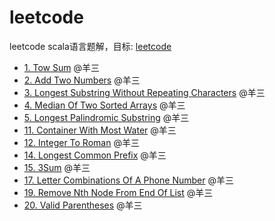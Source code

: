 # leetcode
leetcode scala语言题解，目标: [leetcode](https://leetcode.com/problemset/all/)

 - [1. Tow Sum](./src/main/scala/problem_001/TwoSum.scala) @羊三
 - [2. Add Two Numbers](./src/main/scala/problem_002/AddTwoNumbers.scala) @羊三
 - [3. Longest Substring Without Repeating Characters](./src/main/scala/problem_003/LongestSubstringWithoutRepeatingCharacters.scala) @羊三
 - [4. Median Of Two Sorted Arrays](./src/main/scala/problem_004/MedianOfTwoSortedArrays.scala) @羊三
 - [5. Longest Palindromic Substring](./src/main/scala/problem_005/LongestPalindromicSubstring.scala) @羊三
 - [11. Container With Most Water](./src/main/scala/problem_011/ContainerWithMostWater.scala) @羊三
 - [12. Integer To Roman](./src/main/scala/problem_012/IntegerToRoman.scala) @羊三
 - [14. Longest Common Prefix](./src/main/scala/problem_014/LongestCommonPrefix.scala) @羊三
 - [15. 3Sum](./src/main/scala/problem_015/ThreeSum.scala) @羊三
 - [17. Letter Combinations Of A Phone Number](./src/main/scala/problem_017/LetterCombinationsOfAPhoneNumber.scala) @羊三
 - [19. Remove Nth Node From End Of List](./src/main/scala/problem_019/RemoveNthNodeFromEndOfList.scala) @羊三
 - [20. Valid Parentheses](./src/main/scala/problem_020/ValidParentheses.scala) @羊三